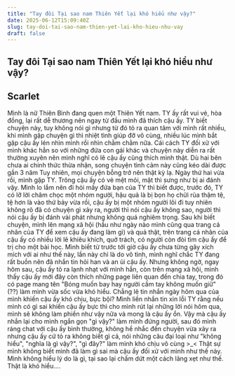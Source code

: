 ```yaml
---
title: "Tay đôi Tại sao nam Thiên Yết lại khó hiểu như vậy?"
date: 2025-06-12T15:09:40Z
slug: tay-doi-tai-sao-nam-thien-yet-lai-kho-hieu-nhu-vay
draft: false
---
```


## Tay đôi Tại sao nam Thiên Yết lại khó hiểu như vậy?

## Scarlet

Mình là nữ Thiên Bình đang quen một Thiên Yết nam. TY ấy rất vui vẻ, hòa đồng, lại rất dễ thương nên ngay từ đầu mình đã thích cậu ấy. TY biết chuyện này, tuy không nói gì nhưng từ đó tỏ ra quan tâm với mình rất nhiều, khi mình gặp chuyện gì thì nhiệt tình giúp đỡ vô cùng, nhiều lúc mình bắt gặp cậu ấy lén nhìn mình rồi nhìn chằm chằm nữa. Cái cách TY đối xử với mình khác hẳn so với những đứa con gái khác và chuyện này diễn ra rất thường xuyên nên mình nghĩ có lẽ cậu ấy cũng thích mình thật. Dù hai bên chưa ai chính thức thừa nhận, song chuyện tình cảm này cũng kéo dài được gần 3 năm 
Tuy nhiên, mọi chuyện bỗng trở nên thật kỳ lạ. Ngày thứ hai vừa rồi, mình gặp TY. Trông cậu ấy có vẻ mệt mỏi, mặt thì sưng như bị ai đánh vậy. Mình lo lắm nên đi hỏi mấy đứa bạn của TY thì biết được, trước đó, TY có lỡ lời châm chọc một nhóm người, hậu quả là bị bọn họ chửi rủa thậm tệ, tệ hơn là vào thứ bảy vừa rồi, cậu ấy bị một nhóm người lôi đi tuy nhiên không rõ đã có chuyện gì xảy ra, người thì nói cậu ấy không sao, người thì nói cậu ấy bị đánh vài phát nhưng không quá nghiêm trọng. Sau khi biết chuyện, mình lên mạng xã hội (hầu như ngày nào mình cũng qua trang cá nhân của TY để xem cậu ấy đang làm gì) và quả thật, trên trang cá nhân của cậu ấy có nhiều lời lẽ khiêu khích, quở trách, có người còn đòi tìm cậu ấy để trị cho một bài học. Mình biết từ trước tới giờ cậu ấy chưa từng gây xích mích với ai như thế này, lần này chỉ là do vô tình, mình nghĩ chắc TY đang rất buồn nên đã nhắn tin hỏi han và an ủi cậu ấy. Nhưng không ngờ, ngay hôm sau, cậu ấy tỏ ra lạnh nhạt với mình hẳn, còn trên mạng xã hội, mình thấy cậu ấy mới đây còn thích những page liên quan đến chia tay, trong đó có page mang tên "Bóng muốn bay hay người cầm tay không muốn giữ" (??) làm mình vừa sốc vừa khó hiểu. Chẳng lẽ tin nhắn ngày hôm qua của mình khiến cậu ấy khó chịu, bực bội? Mình liền nhắn tin xin lỗi TY rằng nếu mình có gì sai khiến cậu ấy bực thì cho mình rút lại những lời nói hôm qua, mình sẽ không làm phiền như vậy nữa và mong là cậu ấy ổn. Vậy mà cậu ấy nhắn lại cho mình ngắn gọn "gì vậy?" làm mình đứng người, sau đó mình ráng chat với cậu ấy bình thường, không hề nhắc đến chuyện vừa xảy ra nhưng cậu ấy cứ tỏ ra không biết gì cả, nói những câu đại loại như "không hiểu", "nghĩa là gì vậy?", "gì đây?" làm mình khó chịu vô cùng >_<
Thật sự mình không biết mình đã làm gì sai mà cậu ấy đối xử với mình như thế này. Mình không hiểu lý do là gì, tại sao lại chấm dứt một cách lãng xẹt như thế. Thật là khó hiểu....